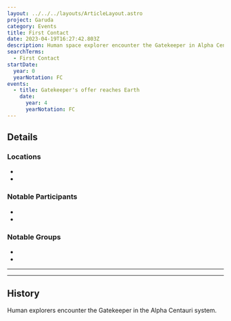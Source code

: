 ```yaml
---
layout: ../../../layouts/ArticleLayout.astro
project: Garuda
category: Events
title: First Contact
date: 2023-04-19T16:27:42.803Z
description: Human space explorer encounter the Gatekeeper in Alpha Centauri.
searchTerms:
  - First Contact
startDate:
  year: 0
  yearNotation: FC
events:
  - title: Gatekeeper's offer reaches Earth
    date:
      year: 4
      yearNotation: FC
---
```

## Details

### Locations
* 
* 

### Notable Participants
* 
* 

### Notable Groups  
* 
* 

[use double horizontal rule to add a details pane]::
_____
_____

## History

Human explorers encounter the Gatekeeper in the Alpha Centauri system.
